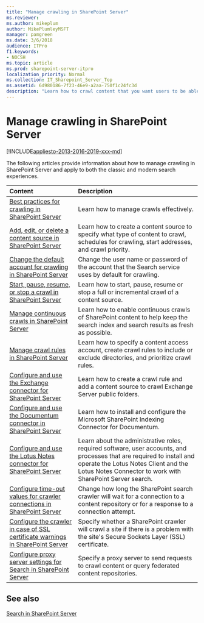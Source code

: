 ```yaml
---
title: "Manage crawling in SharePoint Server"
ms.reviewer: 
ms.author: mikeplum
author: MikePlumleyMSFT
manager: pamgreen
ms.date: 3/6/2018
audience: ITPro
f1.keywords:
- NOCSH
ms.topic: article
ms.prod: sharepoint-server-itpro
localization_priority: Normal
ms.collection: IT_Sharepoint_Server_Top
ms.assetid: 6d980186-7f23-46e9-a2aa-750f1c24fc3d
description: "Learn how to crawl content that you want users to be able to search for in SharePoint Server."
---
```


# Manage crawling in SharePoint Server

[!INCLUDE[appliesto-2013-2016-2019-xxx-md](../includes/appliesto-2013-2016-2019-xxx-md.md)] 
  
The following articles provide information about how to manage crawling in SharePoint Server and apply to both the classic and modern search experiences.
  


|                                                                  **Content**                                                                   |                                                                                                      **Description**                                                                                                       |
| :--------------------------------------------------------------------------------------------------------------------------------------------- | :------------------------------------------------------------------------------------------------------------------------------------------------------------------------------------------------------------------------- |
| [Best practices for crawling in SharePoint Server](best-practices-for-crawling.md)                                                             | Learn how to manage crawls effectively.                                                                                                                                                                                    |
| [Add, edit, or delete a content source in SharePoint Server](add-edit-or-delete-a-content-source.md)                                           | Learn how to create a content source to specify what type of content to crawl, schedules for crawling, start addresses, and crawl priority.                                                                                |
| [Change the default account for crawling in SharePoint Server](change-the-default-account-for-crawling.md)                                     | Change the user name or password of the account that the Search service uses by default for crawling.                                                                                                                      |
| [Start, pause, resume, or stop a crawl in SharePoint Server](start-pause-resume-or-stop-a-crawl.md)                                            | Learn how to start, pause, resume or stop a full or incremental crawl of a content source.                                                                                                                                 |
| [Manage continuous crawls in SharePoint Server](manage-continuous-crawls.md)                                                                   | Learn how to enable continuous crawls of SharePoint content to help keep the search index and search results as fresh as possible.                                                                                         |
| [Manage crawl rules in SharePoint Server](manage-crawl-rules.md)                                                                               | Learn how to specify a content access account, create crawl rules to include or exclude directories, and prioritize crawl rules.                                                                                           |
| [Configure and use the Exchange connector for SharePoint Server](configure-and-use-the-exchange-connector.md)                                  | Learn how to create a crawl rule and add a content source to crawl Exchange Server public folders.                                                                                                                         |
| [Configure and use the Documentum connector in SharePoint Server](configure-and-use-the-documentum-connector.md)                               | Learn how to install and configure the Microsoft SharePoint Indexing Connector for Documentum.                                                                                                                             |
| [Configure and use the Lotus Notes connector for SharePoint Server](configure-and-use-the-lotus-notes-connector.md)                            | Learn about the administrative roles, required software, user accounts, and processes that are required to install and operate the Lotus Notes Client and the Lotus Notes Connector to work with SharePoint Server search. |
| [Configure time-out values for crawler connections in SharePoint Server](configure-time-out-values-for-crawler-connections.md)                 | Change how long the SharePoint search crawler will wait for a connection to a content repository or for a response to a connection attempt.                                                                                |
| [Configure the crawler in case of SSL certificate warnings in SharePoint Server](configure-the-crawler-in-case-of-ssl-certificate-warnings.md) | Specify whether a SharePoint crawler will crawl a site if there is a problem with the site's Secure Sockets Layer (SSL) certificate.                                                                                       |
| [Configure proxy server settings for Search in SharePoint Server](configure-proxy-server-settings-for-search.md)                               | Specify a proxy server to send requests to crawl content or query federated content repositories.                                                                                                                          |
   
## See also

[Search in SharePoint Server](https://go.microsoft.com/fwlink/p/?LinkID=261554)

